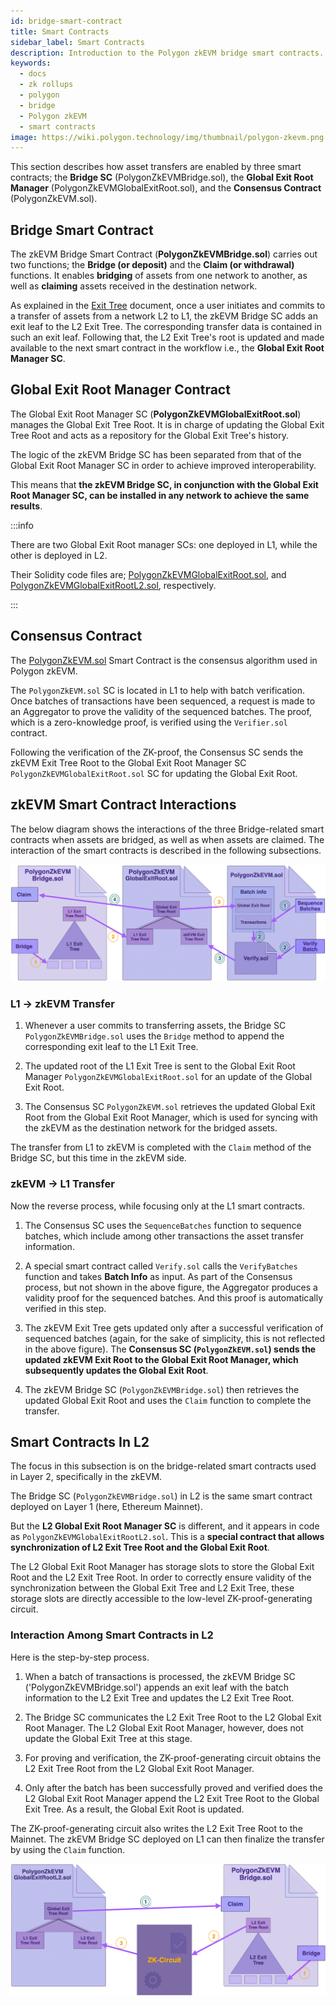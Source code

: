 ```yaml
---
id: bridge-smart-contract
title: Smart Contracts
sidebar_label: Smart Contracts
description: Introduction to the Polygon zkEVM bridge smart contracts.
keywords:
  - docs
  - zk rollups
  - polygon
  - bridge
  - Polygon zkEVM
  - smart contracts
image: https://wiki.polygon.technology/img/thumbnail/polygon-zkevm.png
---
```


This section describes how asset transfers are enabled by three smart contracts; the **Bridge SC** (PolygonZkEVMBridge.sol), the **Global Exit Root Manager** (PolygonZkEVMGlobalExitRoot.sol), and the **Consensus Contract** (PolygonZkEVM.sol).

## Bridge Smart Contract

The zkEVM Bridge Smart Contract (**PolygonZkEVMBridge.sol**) carries out two functions; the **Bridge (or deposit)** and the **Claim (or withdrawal)** functions. It enables **bridging** of assets from one network to another, as well as **claiming** assets received in the destination network.

As explained in the [Exit Tree](exit-tree.md) document, once a user initiates and commits to a transfer of assets from a network L2 to L1, the zkEVM Bridge SC adds an exit leaf to the L2 Exit Tree. The corresponding transfer data is contained in such an exit leaf. Following that, the L2 Exit Tree's root is updated and made available to the next smart contract in the workflow i.e., the **Global Exit Root Manager SC**.


## Global Exit Root Manager Contract

The Global Exit Root Manager SC (**PolygonZkEVMGlobalExitRoot.sol**) manages the Global Exit Tree Root. It is in charge of updating the Global Exit Tree Root and acts as a repository for the Global Exit Tree's history.

The logic of the zkEVM Bridge SC has been separated from that of the Global Exit Root Manager SC in order to achieve improved interoperability.

This means that **the zkEVM Bridge SC, in conjunction with the Global Exit Root Manager SC, can be installed in any network to achieve the same results**.

:::info 

There are two Global Exit Root manager SCs: one deployed in L1, while the other is deployed in L2. 

Their Solidity code files are; [<ins>PolygonZkEVMGlobalExitRoot.sol</ins>](https://github.com/0xPolygonHermez/zkevm-contracts/blob/main/contracts/PolygonZkEVMGlobalExitRoot.sol), and [<ins>PolygonZkEVMGlobalExitRootL2.sol</ins>](https://github.com/0xPolygonHermez/zkevm-contracts/blob/main/contracts/PolygonZkEVMGlobalExitRootL2.sol), respectively.   

:::

## Consensus Contract

The [PolygonZkEVM.sol](https://github.com/0xPolygonHermez/zkevm-contracts/blob/main/contracts/PolygonZkEVM.sol) Smart Contract is the consensus algorithm used in Polygon zkEVM.

The `PolygonZkEVM.sol` SC is located in L1 to help with batch verification. Once batches of transactions have been sequenced, a request is made to an Aggregator to prove the validity of the sequenced batches. The proof, which is a zero-knowledge proof, is verified using the `Verifier.sol` contract.

Following the verification of the ZK-proof, the Consensus SC sends the zkEVM Exit Tree Root to the Global Exit Root Manager SC `PolygonZkEVMGlobalExitRoot.sol` SC for updating the Global Exit Root.

## zkEVM Smart Contract Interactions

The below diagram shows the interactions of the three Bridge-related smart contracts when assets are bridged, as well as when assets are claimed. The interaction of the smart contracts is described in the following subsections.

![Interaction among Bridge-related smart contracts in L1](figures/04pzb-overall-interact-bridge-scs.png)

### L1 &rarr; zkEVM Transfer

1. Whenever a user commits to transferring assets, the Bridge SC `PolygonZkEVMBridge.sol` uses the `Bridge` method to append the corresponding exit leaf to the L1 Exit Tree.

2. The updated root of the L1 Exit Tree is sent to the Global Exit Root Manager `PolygonZkEVMGlobalExitRoot.sol` for an update of the Global Exit Root.

3. The Consensus SC `PolygonZkEVM.sol` retrieves the updated Global Exit Root from the Global Exit Root Manager, which is used for syncing with the zkEVM as the destination network for the bridged assets.

The transfer from L1 to zkEVM is completed with the `Claim` method of the Bridge SC, but this time in the zkEVM side.

### zkEVM &rarr; L1 Transfer

Now the reverse process, while focusing only at the L1 smart contracts.

1. The Consensus SC uses the `SequenceBatches` function to sequence batches, which include among other transactions the asset transfer information.

2. A special smart contract called `Verify.sol` calls the `VerifyBatches` function and takes **Batch Info** as input. As part of the Consensus process, but not shown in the above figure, the Aggregator produces a validity proof for the sequenced batches. And this proof is automatically verified in this step. 

3. The zkEVM Exit Tree gets updated only after a successful verification of sequenced batches (again, for the sake of simplicity, this is not reflected in the above figure). The **Consensus SC (`PolygonZkEVM.sol`) sends the updated zkEVM Exit Root to the Global Exit Root Manager, which subsequently updates the Global Exit Root**.

4. The zkEVM Bridge SC (`PolygonZkEVMBridge.sol`) then retrieves the updated Global Exit Root and uses the `Claim` function to complete the transfer.

## Smart Contracts In L2

The focus in this subsection is on the bridge-related smart contracts used in Layer 2, specifically in the zkEVM.

The Bridge SC (`PolygonZkEVMBridge.sol`) in L2 is the same smart contract deployed on Layer 1 (here, Ethereum Mainnet). 

But the **L2 Global Exit Root Manager SC** is different, and it appears in code as `PolygonZkEVMGlobalExitRootL2.sol`. This is a **special contract that allows synchronization of L2 Exit Tree Root and the Global Exit Root**.

The L2 Global Exit Root Manager has storage slots to store the Global Exit Root and the L2 Exit Tree Root. In order to correctly ensure validity of the synchronization between the Global Exit Tree and L2 Exit Tree, these storage slots are directly accessible to the low-level ZK-proof-generating circuit.

### Interaction Among Smart Contracts in L2 

Here is the step-by-step process.

1. When a batch of transactions is processed, the zkEVM Bridge SC ('PolygonZkEVMBridge.sol') appends an exit leaf with the batch information to the L2 Exit Tree and updates the L2 Exit Tree Root.

2. The Bridge SC communicates the L2 Exit Tree Root to the L2 Global Exit Root Manager. The L2 Global Exit Root Manager, however, does not update the Global Exit Tree at this stage.

3. For proving and verification, the ZK-proof-generating circuit obtains the L2 Exit Tree Root from the L2 Global Exit Root Manager.

4. Only after the batch has been successfully proved and verified does the L2 Global Exit Root Manager append the L2 Exit Tree Root to the Global Exit Tree. As a result, the Global Exit Root is updated.

The ZK-proof-generating circuit also writes the L2 Exit Tree Root to the Mainnet. The zkEVM Bridge SC deployed on L1 can then finalize the transfer by using the `Claim` function.

![An overview of L2 Bridge-related smart contracts](figures/05pzb-l2-related-scs.png)

